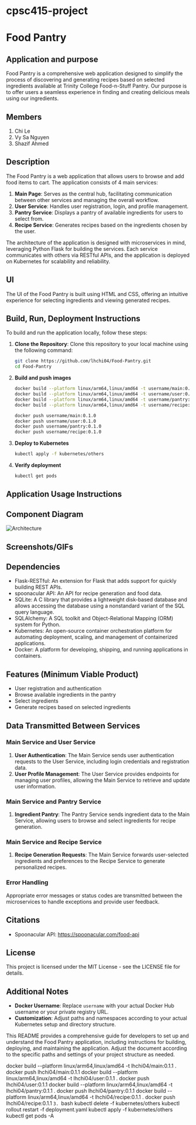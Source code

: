 # cpsc415-project
# Food Pantry

## Application and purpose
Food Pantry is a comprehensive web application designed to simplify the process of discovering and generating recipes based on selected ingredients available at Trinity College Food-n-Stuff Pantry. Our purpose is to offer users a seamless experience in finding and creating delicious meals using our ingredients.

## Members
1. Chi Le
2. Vy Sa Nguyen
3. Shazif Ahmed

## Description
The Food Pantry is a web application that allows users to browse and add food items to cart. The application consists of 4 main services:
1. **Main Page**: Serves as the central hub, facilitating communication between other services and managing the overall workflow.
1. **User Service**: Handles user registration, login, and profile management.
2. **Pantry Service**: Displays a pantry of available ingredients for users to select from.
3. **Recipe Service**: Generates recipes based on the ingredients chosen by the user.

The architecture of the application is designed with microservices in mind, leveraging Python Flask for building the services. Each service communicates with others via RESTful APIs, and the application is deployed on Kubernetes for scalability and reliability.

## UI
The UI of the Food Pantry is built using HTML and CSS, offering an intuitive experience for selecting ingredients and viewing generated recipes.

## Build, Run, Deployment Instructions
To build and run the application locally, follow these steps:

1. **Clone the Repository**: Clone this repository to your local machine using the following command:

    ```bash
    git clone https://github.com/lhchi04/Food-Pantry.git
    cd Food-Pantry
    ```
2. **Build and push images**
    ```bash
    docker build --platform linux/arm64,linux/amd64 -t username/main:0.1.0 .
    docker build --platform linux/arm64,linux/amd64 -t username/user:0.1.0 .
    docker build --platform linux/arm64,linux/amd64 -t username/pantry:0.1.0 .
    docker build --platform linux/arm64,linux/amd64 -t username/recipe:0.1.0 .

    docker push username/main:0.1.0
    docker push username/user:0.1.0
    docker push username/pantry:0.1.0
    docker push username/recipe:0.1.0
    ```
3. **Deploy to Kubernetes**
    ```bash
    kubectl apply -f kubernetes/others
    ```
4. **Verify deployment**
    ```bash
    kubectl get pods
    ```

## Application Usage Instructions

## Component Diagram

![Architecture](.uml-diagram.png)

## Screenshots/GIFs

## Dependencies
- Flask-RESTful: An extension for Flask that adds support for quickly building REST APIs.
- spoonacular API: An API for recipe generation and food data.
- SQLite: A C library that provides a lightweight disk-based database and allows accessing the database using a nonstandard variant of the SQL query language.
- SQLAlchemy: A SQL toolkit and Object-Relational Mapping (ORM) system for Python.
- Kubernetes: An open-source container orchestration platform for automating deployment, scaling, and management of containerized applications.
- Docker: A platform for developing, shipping, and running applications in containers.

## Features (Minimum Viable Product)
- User registration and authentication
- Browse available ingredients in the pantry
- Select ingredients
- Generate recipes based on selected ingredients

## Data Transmitted Between Services
### Main Service and User Service
1. **User Authentication**: The Main Service sends user authentication requests to the User Service, including login credentials and registration data.
2. **User Profile Management**: The User Service provides endpoints for managing user profiles, allowing the Main Service to retrieve and update user information.

### Main Service and Pantry Service
1. **Ingredient Pantry**: The Pantry Service sends ingredient data to the Main Service, allowing users to browse and select ingredients for recipe generation.

### Main Service and Recipe Service
1. **Recipe Generation Requests**: The Main Service forwards user-selected ingredients and preferences to the Recipe Service to generate personalized recipes.

### Error Handling
Appropriate error messages or status codes are transmitted between the microservices to handle exceptions and provide user feedback.

## Citations
- Spoonacular API: https://spoonacular.com/food-api

## License
This project is licensed under the MIT License - see the LICENSE file for details.

## Additional Notes
- **Docker Username**: Replace `username` with your actual Docker Hub username or your private registry URL.
- **Customization**: Adjust paths and namespaces according to your actual Kubernetes setup and directory structure.

This README provides a comprehensive guide for developers to set up and understand the Food Pantry application, including instructions for building, deploying, and maintaining the application. Adjust the document according to the specific paths and settings of your project structure as needed.

docker build --platform linux/arm64,linux/amd64 -t lhchi04/main:0.1.1 .
docker push lhchi04/main:0.1.1
docker build --platform linux/arm64,linux/amd64 -t lhchi04/user:0.1.1 .
docker push lhchi04/user:0.1.1
docker build --platform linux/arm64,linux/amd64 -t lhchi04/pantry:0.1.1 .
docker push lhchi04/pantry:0.1.1
docker build --platform linux/arm64,linux/amd64 -t lhchi04/recipe:0.1.1 .
docker push lhchi04/recipe:0.1.1
    ```
3. 
    ```bash
kubectl delete -f kubernetes/others
kubectl rollout restart -f deployment.yaml
kubectl apply -f kubernetes/others
kubectl get pods -A